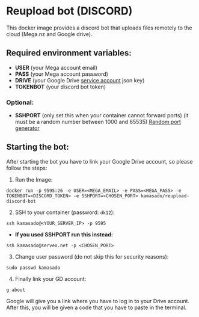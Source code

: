 # Reupload bot (DISCORD)

  This docker image provides a discord bot that uploads files remotely to the cloud (Mega.nz and Google drive).

## **Required environment variables:**
  - **USER** (your Mega account email)
  - **PASS** (your Mega account password)
  - **DRIVE** (your Google Drive [service account](https://console.developers.google.com/iam-admin/serviceaccounts) json key)
  - **TOKENBOT** (your discord bot token)

### Optional:
  - **SSHPORT** (only set this when your container cannot forward ports) (it must be a random number between 1000 and 65535) [Random port generator](https://www.random.org/integers/?num=10&min=1000&max=65535&col=3&base=10&format=html&rnd=new)

## **Starting the bot:**
  After starting the bot you have to link your Google Drive account, so please follow the steps:
  1. Run the Image:
  ```
  docker run -p 9595:26 -e USER=<MEGA_EMAIL> -e PASS=<MEGA_PASS> -e TOKENBOT=<DISCORD_TOKEN> -e SSHPORT=<CHOSEN_PORT> kamasado/reupload-discord-bot
  ```
  2. SSH to your container (password: `dk12`):

  ```
  ssh kamasado@<YOUR_SERVER_IP> -p 9595
  ```

  - **If you used SSHPORT run this instead:**

  ```
  ssh kamasado@serveo.net -p <CHOSEN_PORT>
  ```

  3. Change user password (do not skip this for security reasons):
  ```
  sudo passwd kamasado
  ```

  4. Finally link your GD account:
  ```
  g about
  ```
  Google will give you a link where you have to log in to your Drive account.
  After this, you will be given a code that you have to paste in the terminal.

